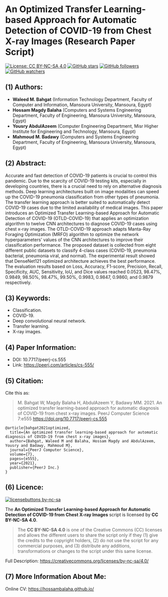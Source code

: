 # An Optimized Transfer Learning-based Approach for Automatic Detection of COVID-19 from Chest X-ray Images (Research Paper Script)

[![License: CC BY-NC-SA 4.0](https://img.shields.io/badge/License-CC%20BY--NC--SA%204.0-lightgrey.svg)](https://creativecommons.org/licenses/by-nc-sa/4.0/) 
[![GitHub stars](https://img.shields.io/github/stars/HossamBalaha/An-Optimized-TL-based-Approach-for-Auto.-Detection-of-COVID-19-from-Chest-X-ray-Images.svg?style=social&label=Star&maxAge=2592000)](https://GitHub.com/HossamBalaha/An-Optimized-TL-based-Approach-for-Auto.-Detection-of-COVID-19-from-Chest-X-ray-Images/stargazers/) [![GitHub followers](https://img.shields.io/github/followers/HossamBalaha.svg?style=social&label=Follow&maxAge=2592000)](https://github.com/HossamBalaha?tab=followers) [![GitHub watchers](https://img.shields.io/github/watchers/HossamBalaha/An-Optimized-TL-based-Approach-for-Auto.-Detection-of-COVID-19-from-Chest-X-ray-Images.svg?style=social&label=Watch&maxAge=2592000)](https://GitHub.com/HossamBalaha/An-Optimized-TL-based-Approach-for-Auto.-Detection-of-COVID-19-from-Chest-X-ray-Images/watchers/)

## (1) Authors:
* **Waleed M. Bahgat** (Information Technology Department, Faculty of Computer and Information, Mansoura University, Mansoura, Egypt)
* **Hossam Magdy Balaha** (Computers and Systems Engineering Department, Faculty of Engineering, Mansoura University, Mansoura, Egypt)
* **Yousry AbdulAzeem** (Computer Engineering Department, Misr Higher Institute for Engineering and Technology, Mansoura, Egypt)
* **Mahmoud M. Badawy** (Computers and Systems Engineering Department, Faculty of Engineering, Mansoura University, Mansoura, Egypt)

## (2) Abstract:
Accurate and fast detection of COVID-19 patients is crucial to control this pandemic. Due to the scarcity of COVID-19 testing kits, especially in developing countries, there is a crucial need to rely on alternative diagnosis methods. Deep learning architectures built on image modalities can speed up the COVID-19 pneumonia classification from other types of pneumonia. The transfer learning approach is better suited to automatically detect COVID-19 cases due to the limited availability of medical images. This paper introduces an Optimized Transfer Learning-based Approach for Automatic Detection of COVID-19 (OTLD-COVID-19) that applies an optimization algorithm to twelve CNN architectures to diagnose COVID-19 cases using chest x-ray images. The OTLD-COVID-19 approach adapts Manta-Ray Foraging Optimization (MRFO) algorithm to optimize the network hyperparameters’ values of the CNN architectures to improve their classification performance. The proposed dataset is collected from eight different public datasets to classify 4-class cases (COVID-19, pneumonia bacterial, pneumonia viral, and normal). The experimental result showed that DenseNet121 optimized architecture achieves the best performance. The evaluation results based on Loss, Accuracy, F1-score, Precision, Recall, Specificity, AUC, Sensitivity, IoU, and Dice values reached 0.0523, 98.47%, 0.9849, 98.50%, 98.47%, 99.50%, 0.9983, 0.9847, 0.9860, and 0.9879 respectively.

## (3) Keywords:
* Classification.
* COVID-19.
* Deep convolutional neural network.
* Transfer learning.
* X-ray images.

## (4) Paper Information:
* DOI: 10.7717/peerj-cs.555
* Link: https://peerj.com/articles/cs-555/

## (5) Citation:
Cite this as:
>M. Bahgat W, Magdy Balaha H, AbdulAzeem Y, Badawy MM. 2021. An optimized transfer learning-based approach for automatic diagnosis of COVID-19 from chest x-ray images. PeerJ Computer Science 7:e555 https://doi.org/10.7717/peerj-cs.555
```
@article{bahgat2021optimized,
  title={An optimized transfer learning-based approach for automatic diagnosis of COVID-19 from chest x-ray images},
  author={Bahgat, Waleed M and Balaha, Hossam Magdy and AbdulAzeem, Yousry and Badawy, Mahmoud M},
  journal={PeerJ Computer Science},
  volume={7},
  pages={e555},
  year={2021},
  publisher={PeerJ Inc.}
}
```

## (6) Licence:
[![licensebuttons by-nc-sa](https://licensebuttons.net/l/by-nc-sa/3.0/88x31.png)](https://creativecommons.org/licenses/by-nc-sa/4.0)

The **An Optimized Transfer Learning-based Approach for Automatic Detection of COVID-19 from Chest X-ray Images** script is licensed by **CC BY-NC-SA 4.0**.

>The **CC BY-NC-SA 4.0** is one of the Creative Commons (CC) licenses and allows the different users to share the script only if they (1) give the credits to the copyright holders, (2) do not use the script for any commercial purposes, and (3) distribute any additions, transformations or changes to the script under this same license.

Full Description: https://creativecommons.org/licenses/by-nc-sa/4.0/

## (7) More Information About Me:
Online CV: https://hossambalaha.github.io/